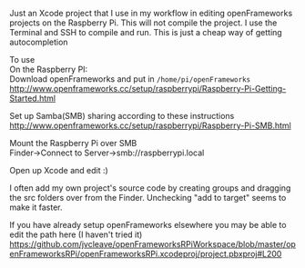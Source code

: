 Just an Xcode project that I use in my workflow in editing openFrameworks projects on the Raspberry Pi. 
This will not compile the project. I use the Terminal and SSH to compile and run. This is just a cheap way of getting autocompletion

To use   
On the Raspberry PI:   
Download openFrameworks and put in `/home/pi/openFrameworks`   
http://www.openframeworks.cc/setup/raspberrypi/Raspberry-Pi-Getting-Started.html

Set up Samba(SMB) sharing according to these instructions   
http://www.openframeworks.cc/setup/raspberrypi/Raspberry-Pi-SMB.html

Mount the Raspberry Pi over SMB   
Finder->Connect to Server->smb://raspberrypi.local

Open up Xcode and edit :)

I often add my own project's source code by creating groups and dragging the src folders over from the Finder. Unchecking "add to target" seems to make it faster.

If you have already setup openFrameworks elsewhere you may be able to edit the path here (I haven't tried it)   
https://github.com/jvcleave/openFrameworksRPiWorkspace/blob/master/openFrameworksRPi/openFrameworksRPi.xcodeproj/project.pbxproj#L200



